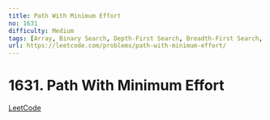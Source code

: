 ```yaml
---
title: Path With Minimum Effort
no: 1631
difficulty: Medium
tags: [Array, Binary Search, Depth-First Search, Breadth-First Search, Union Find, Heap (Priority Queue), Matrix]
url: https://leetcode.com/problems/path-with-minimum-effort/
---
```


# 1631. Path With Minimum Effort

[LeetCode](https://leetcode.com/problems/path-with-minimum-effort/)

